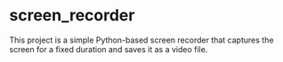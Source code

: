 # screen_recorder
This project is a simple Python-based screen recorder that captures the screen for a fixed duration and saves it as a video file.
